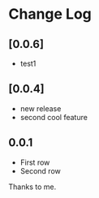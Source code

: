 # Change Log

## [0.0.6]

* test1

## [0.0.4]

* new release
* second cool feature

## 0.0.1

* First row
* Second row

Thanks to me.

